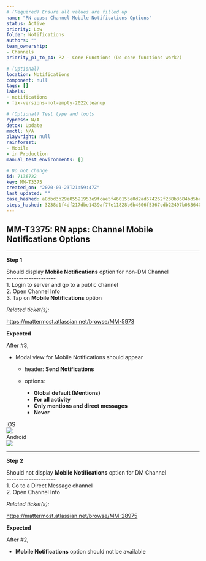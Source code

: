 ```yaml
---
# (Required) Ensure all values are filled up
name: "RN apps: Channel Mobile Notifications Options"
status: Active
priority: Low
folder: Notifications
authors: ""
team_ownership: 
- Channels
priority_p1_to_p4: P2 - Core Functions (Do core functions work?)

# (Optional)
location: Notifications
component: null
tags: []
labels: 
- notifications
- fix-versions-not-empty-2022cleanup

# (Optional) Test type and tools
cypress: N/A
detox: Update
mmctl: N/A
playwright: null
rainforest: 
- Mobile
- in Production
manual_test_environments: []

# Do not change
id: 7136722
key: MM-T3375
created_on: "2020-09-23T21:59:47Z"
last_updated: ""
case_hashed: a8dbd3b29e05521953e9fcae5f460155e0d2ad674262f238b3684bd5bed14e167430efc3b71c4c108acb39c0fc0b0a33
steps_hashed: 3238d1f4df217dbe1439af77e11828b6b4606f5367cdb22497b08364099b0a294a409e1207f0e115f292613ed3233618
---
```


<!-- (Auto-generated) Based on frontmatter's "key" and "name" -->

## MM-T3375: RN apps: Channel Mobile Notifications Options

---

**Step 1**

Should display **Mobile Notifications** option for non-DM Channel\
\--------------------\
1\. Login to server and go to a public channel\
2\. Open Channel Info\
3\. Tap on **Mobile Notifications** option

_Related ticket(s):_

<https://mattermost.atlassian.net/browse/MM-5973>

**Expected**

After #3,

- Modal view for Mobile Notifications should appear

  - header: **Send Notifications**

  - options:

    - **Global default (Mentions)**
    - **For all activity**
    - **Only mentions and direct messages**
    - **Never**

iOS\
![](https://smartbear-tm4j-prod-us-west-2-attachment-rich-text.s3.us-west-2.amazonaws.com/embedded-f3277290f945470c4add5d21ef3dc7ca7b74388fc7152bfb6b99ae58c66a95a8-1600898160929-IMG_0285.PNG)\
Android\
![](https://smartbear-tm4j-prod-us-west-2-attachment-rich-text.s3.us-west-2.amazonaws.com/embedded-f3277290f945470c4add5d21ef3dc7ca7b74388fc7152bfb6b99ae58c66a95a8-1600898178134-image-5cc7a680-b6ea-4400-81c3-2ac7c306e391.jpg)

---

**Step 2**

Should not display **Mobile Notifications** option for DM Channel\
\--------------------\
1\. Go to a Direct Message channel\
2\. Open Channel Info

_Related ticket(s):_

<https://mattermost.atlassian.net/browse/MM-28975>

**Expected**

After #2,

- **Mobile Notifications** option should not be available
